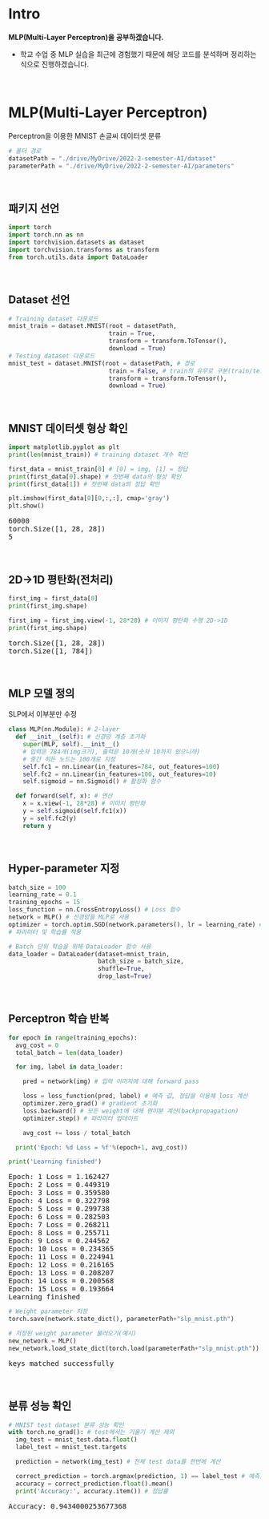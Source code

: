 # Intro

**MLP(Multi-Layer Perceptron)을 공부하겠습니다.**

* 학교 수업 중 MLP 실습을 최근에 경험했기 때문에 해당 코드를 분석하며 정리하는식으로 진행하겠습니다.

<br>

# MLP(Multi-Layer Perceptron)

Perceptron을 이용한 MNIST 손글씨 데이터셋 분류



```python
# 폴더 경로
datasetPath = "./drive/MyDrive/2022-2-semester-AI/dataset"
parameterPath = "./drive/MyDrive/2022-2-semester-AI/parameters"
```

<br>

## 패키지 선언



```python
import torch
import torch.nn as nn
import torchvision.datasets as dataset
import torchvision.transforms as transform
from torch.utils.data import DataLoader
```

<br>

## Dataset 선언



```python
# Training dataset 다운로드
mnist_train = dataset.MNIST(root = datasetPath, 
                            train = True,
                            transform = transform.ToTensor(),
                            download = True)
# Testing dataset 다운로드
mnist_test = dataset.MNIST(root = datasetPath, # 경로
                            train = False, # train의 유무로 구분(train/test 인지)
                            transform = transform.ToTensor(),
                            download = True)
```

<br>

## MNIST 데이터셋 형상 확인



```python
import matplotlib.pyplot as plt
print(len(mnist_train)) # training dataset 개수 확인

first_data = mnist_train[0] # [0] = img, [1] = 정답
print(first_data[0].shape) # 첫번째 data의 형상 확인
print(first_data[1]) # 첫번째 data의 정답 확인

plt.imshow(first_data[0][0,:,:], cmap='gray')
plt.show()
```

<pre>
60000
torch.Size([1, 28, 28])
5
</pre>

<br>

## 2D->1D 평탄화(전처리)



```python
first_img = first_data[0]
print(first_img.shape)

first_img = first_img.view(-1, 28*28) # 이미지 평탄화 수행 2D->1D
print(first_img.shape)
```

<pre>
torch.Size([1, 28, 28])
torch.Size([1, 784])
</pre>
<br>

## MLP 모델 정의

SLP에서 이부분만 수정



```python
class MLP(nn.Module): # 2-layer
  def __init__(self): # 신경망 계층 초기화
    super(MLP, self).__init__()
    # 입력은 784개(img크기), 출력은 10개(숫자 10까지 있으니까)
    # 중간 히든 노드는 100개로 지정
    self.fc1 = nn.Linear(in_features=784, out_features=100)
    self.fc2 = nn.Linear(in_features=100, out_features=10)
    self.sigmoid = nn.Sigmoid() # 활성화 함수

  def forward(self, x): # 연산
    x = x.view(-1, 28*28) # 이미지 평탄화
    y = self.sigmoid(self.fc1(x))
    y = self.fc2(y)
    return y
```

<br>

## Hyper-parameter 지정



```python
batch_size = 100
learning_rate = 0.1
training_epochs = 15
loss_function = nn.CrossEntropyLoss() # Loss 함수
network = MLP() # 신경망을 MLP로 사용
optimizer = torch.optim.SGD(network.parameters(), lr = learning_rate) # GD방법 사용
# 파라미터 및 학습률 적용

# Batch 단위 학습을 위해 DataLoader 함수 사용
data_loader = DataLoader(dataset=mnist_train,
                         batch_size = batch_size,
                         shuffle=True,
                         drop_last=True)
```

<br>

## Perceptron 학습 반복



```python
for epoch in range(training_epochs):
  avg_cost = 0
  total_batch = len(data_loader)

  for img, label in data_loader:

    pred = network(img) # 입력 이미지에 대해 forward pass

    loss = loss_function(pred, label) # 예측 값, 정답을 이용해 loss 계산
    optimizer.zero_grad() # gradient 초기화
    loss.backward() # 모든 weight에 대해 편미분 계산(backpropagation)
    optimizer.step() # 파라미터 업데이트

    avg_cost += loss / total_batch

  print('Epoch: %d Loss = %f'%(epoch+1, avg_cost))

print('Learning finished')
```

<pre>
Epoch: 1 Loss = 1.162427
Epoch: 2 Loss = 0.449319
Epoch: 3 Loss = 0.359580
Epoch: 4 Loss = 0.322798
Epoch: 5 Loss = 0.299738
Epoch: 6 Loss = 0.282503
Epoch: 7 Loss = 0.268211
Epoch: 8 Loss = 0.255711
Epoch: 9 Loss = 0.244562
Epoch: 10 Loss = 0.234365
Epoch: 11 Loss = 0.224941
Epoch: 12 Loss = 0.216165
Epoch: 13 Loss = 0.208207
Epoch: 14 Loss = 0.200568
Epoch: 15 Loss = 0.193664
Learning finished
</pre>

```python
# Weight parameter 저장
torch.save(network.state_dict(), parameterPath+"slp_mnist.pth")
```


```python
# 저장된 weight parameter 불러오기(예시)
new_network = MLP()
new_network.load_state_dict(torch.load(parameterPath+"slp_mnist.pth"))
```

<pre>
keys matched successfully
</pre>


<br>

## 분류 성능 확인



```python
# MNIST test dataset 분류 성능 확인
with torch.no_grad(): # test에서는 기울기 계산 제외
  img_test = mnist_test.data.float()
  label_test = mnist_test.targets

  prediction = network(img_test) # 전체 test data를 한번에 계산

  correct_prediction = torch.argmax(prediction, 1) == label_test # 예측값이 가장 높은 숫자(0~9)와 정답데이터가 일치한 지 확인 
  accuracy = correct_prediction.float().mean()
  print('Accuracy:', accuracy.item()) # 정답률
```

<pre>
Accuracy: 0.9434000253677368
</pre>